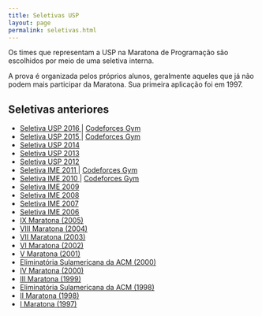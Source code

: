 ```yaml
---
title: Seletivas USP
layout: page
permalink: seletivas.html
---
```


Os times que representam a USP na Maratona de Programação são escolhidos por meio de uma seletiva interna.

A prova é organizada pelos próprios alunos, geralmente aqueles que já não podem mais participar da Maratona. Sua primeira aplicação foi em 1997.

<h2> Seletivas anteriores </h2>
<ul>
  <li> <a href="seletiva-2016"> Seletiva USP 2016 </a> | <a href="http://codeforces.com/gym/101064"> Codeforces Gym </a> </li>
  <li> <a href="seletiva-2015"> Seletiva USP 2015 </a> | <a href="http://codeforces.com/gym/101047"> Codeforces Gym </a> </li>
  <li> <a href="seletiva-2014"> Seletiva USP 2014 </a> </li>
  <li> <a href="seletiva-2013"> Seletiva USP 2013 </a> </li>
  <li> <a href="seletiva-2012"> Seletiva USP 2012 </a> </li>
  <li> <a href="seletiva-2011"> Seletiva IME 2011 </a> | <a href="http://codeforces.com/gym/101081"> Codeforces Gym </a> </li>
  <li> <a href="seletiva-2010"> Seletiva IME 2010 </a> | <a href="http://codeforces.com/gym/101055"> Codeforces Gym </a> </li>
  <li> <a href="seletiva-2009"> Seletiva IME 2009 </a> </li>
  <li> <a href="seletiva-2008"> Seletiva IME 2008 </a> </li>
  <li> <a href="seletiva-2007"> Seletiva IME 2007 </a> </li>
  <li> <a href="seletiva-2006"> Seletiva IME 2006 </a> </li>
  <li> <a href="https://www.ime.usp.br/~cef/IXmaratona/"> IX Maratona (2005) </a> </li>
  <li> <a href="https://www.ime.usp.br/~cef/VIIImaratona/"> VIII Maratona (2004) </a> </li>
  <li> <a href="https://www.ime.usp.br/~cef/VIImaratona/"> VII Maratona (2003) </a> </li>
  <li> <a href="https://www.ime.usp.br/~cef/VImaratona/"> VI Maratona (2002) </a> </li>
  <li> <a href="https://www.ime.usp.br/~cef/Vmaratona/"> V Maratona (2001) </a> </li>
  <li>  <a href="http://maratona.ime.usp.br/2000/"> Eliminatória Sulamericana da ACM (2000) </a> </li>
  <li> <a href="https://www.ime.usp.br/~cef/IVmaratona/"> IV Maratona (2000) </a> </li>
  <li> <a href="https://www.ime.usp.br/~cef/IIImaratona/maratona.html"> III Maratona (1999) </a> </li>
  <li>  <a href="http://www.ime.usp.br/~cef/acm/"> Eliminatória Sulamericana da ACM (1998) </a> </li>
  <li>  <a href="https://www.ime.usp.br/~cef/IImaratona/maratona.html"> II Maratona (1998) </a> </li>
  <li>  <a href="https://www.ime.usp.br/~cef/Imaratona/maratona.html"> I Maratona (1997) </a> </li>
</ul>
